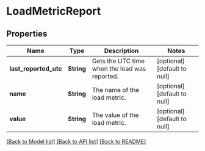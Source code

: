 # LoadMetricReport

## Properties
Name | Type | Description | Notes
------------ | ------------- | ------------- | -------------
**last_reported_utc** | **String** | Gets the UTC time when the load was reported. | [optional] [default to null]
**name** | **String** | The name of the load metric. | [optional] [default to null]
**value** | **String** | The value of the load metric. | [optional] [default to null]

[[Back to Model list]](../README.md#documentation-for-models) [[Back to API list]](../README.md#documentation-for-api-endpoints) [[Back to README]](../README.md)


